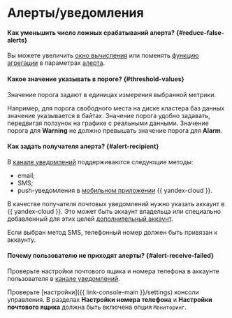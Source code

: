 # Алерты/уведомления

#### Как уменьшить число ложных срабатываний алерта? {#reduce-false-alerts}

Вы можете увеличить [окно вычисления](../concepts/alerting.md#evaluation-window) или поменять [функцию агрегации](../concepts/alerting.md#aggregation) в параметрах [алерта](../concepts/alerting.md#alert).

#### Какое значение указывать в пороге? {#threshold-values}

Значение порога задают в единицах измерения выбранной метрики.

Например, для порога свободного места на диске кластера баз данных значение указывается в байтах. Значение порога удобно задавать, передвигая ползунок на графике с реальными данными. Значение порога для **Warning** не должно превышать значение порога для **Alarm**.

#### Как задать получателя алерта? {#alert-recipient}

В [канале уведомлений](../concepts/alerting.md#channel-parameters) поддерживаются следующие методы:
* email;
* SMS;
* push-уведомления в [мобильном приложении](../../overview/mobile-app/index.md) {{ yandex-cloud }}.

В качестве получателя почтовых уведомлений нужно указать аккаунт в {{ yandex-cloud }}. Это может быть аккаунт владельца или специально добавленный для этих целей [дополнительный аккаунт](https://yandex.ru/support/id/authorization/lite.html).


Если выбран метод SMS, телефонный номер должен быть привязан к аккаунту.


#### Почему пользователю не приходят алерты? {#alert-receive-failed}

Проверьте настройки почтового ящика и номера телефона в аккаунте пользователя в [канале уведомлений](../concepts/alerting.md#channel-parameters).

Проверьте [настройки]({{ link-console-main }}/settings) консоли управления. В разделах **Настройки номера телефона** и **Настройки почтового ящика** должна быть включена опция `Мониторинг`.